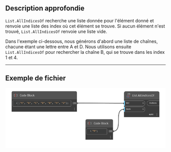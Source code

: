 ## Description approfondie
`List.AllIndicesOf` recherche une liste donnée pour l'élément donné et renvoie une liste des index où cet élément se trouve. Si aucun élément n'est trouvé, `List.AllIndicesOf` renvoie une liste vide.

Dans l'exemple ci-dessous, nous générons d'abord une liste de chaînes, chacune étant une lettre entre A et D. Nous utilisons ensuite `List.AllIndicesOf` pour rechercher la chaîne B, qui se trouve dans les index 1 et 4.
___
## Exemple de fichier

![List.AllIndicesOf](./DSCore.List.AllIndicesOf_img.jpg)
